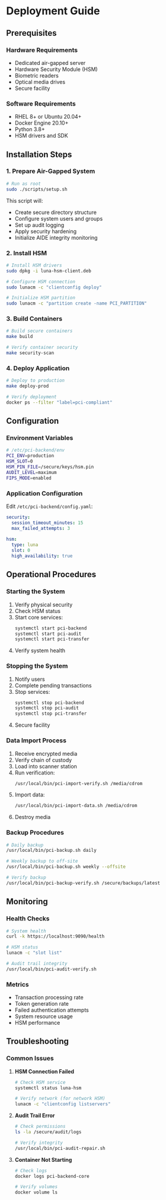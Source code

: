 # Deployment Guide

## Prerequisites

### Hardware Requirements
- Dedicated air-gapped server
- Hardware Security Module (HSM)
- Biometric readers
- Optical media drives
- Secure facility

### Software Requirements
- RHEL 8+ or Ubuntu 20.04+
- Docker Engine 20.10+
- Python 3.8+
- HSM drivers and SDK

## Installation Steps

### 1. Prepare Air-Gapped System

```bash
# Run as root
sudo ./scripts/setup.sh
```

This script will:
- Create secure directory structure
- Configure system users and groups
- Set up audit logging
- Apply security hardening
- Initialize AIDE integrity monitoring

### 2. Install HSM

```bash
# Install HSM drivers
sudo dpkg -i luna-hsm-client.deb

# Configure HSM connection
sudo lunacm -c "clientconfig deploy"

# Initialize HSM partition
sudo lunacm -c "partition create -name PCI_PARTITION"
```

### 3. Build Containers

```bash
# Build secure containers
make build

# Verify container security
make security-scan
```

### 4. Deploy Application

```bash
# Deploy to production
make deploy-prod

# Verify deployment
docker ps --filter "label=pci-compliant"
```

## Configuration

### Environment Variables

```bash
# /etc/pci-backend/env
PCI_ENV=production
HSM_SLOT=0
HSM_PIN_FILE=/secure/keys/hsm.pin
AUDIT_LEVEL=maximum
FIPS_MODE=enabled
```

### Application Configuration

Edit `/etc/pci-backend/config.yaml`:

```yaml
security:
  session_timeout_minutes: 15
  max_failed_attempts: 3
  
hsm:
  type: luna
  slot: 0
  high_availability: true
```

## Operational Procedures

### Starting the System

1. Verify physical security
2. Check HSM status
3. Start core services:
   ```bash
   systemctl start pci-backend
   systemctl start pci-audit
   systemctl start pci-transfer
   ```
4. Verify system health

### Stopping the System

1. Notify users
2. Complete pending transactions
3. Stop services:
   ```bash
   systemctl stop pci-backend
   systemctl stop pci-audit
   systemctl stop pci-transfer
   ```
4. Secure facility

### Data Import Process

1. Receive encrypted media
2. Verify chain of custody
3. Load into scanner station
4. Run verification:
   ```bash
   /usr/local/bin/pci-import-verify.sh /media/cdrom
   ```
5. Import data:
   ```bash
   /usr/local/bin/pci-import-data.sh /media/cdrom
   ```
6. Destroy media

### Backup Procedures

```bash
# Daily backup
/usr/local/bin/pci-backup.sh daily

# Weekly backup to off-site
/usr/local/bin/pci-backup.sh weekly --offsite

# Verify backup
/usr/local/bin/pci-backup-verify.sh /secure/backups/latest
```

## Monitoring

### Health Checks

```bash
# System health
curl -k https://localhost:9090/health

# HSM status
lunacm -c "slot list"

# Audit trail integrity
/usr/local/bin/pci-audit-verify.sh
```

### Metrics

- Transaction processing rate
- Token generation rate
- Failed authentication attempts
- System resource usage
- HSM performance

## Troubleshooting

### Common Issues

1. **HSM Connection Failed**
   ```bash
   # Check HSM service
   systemctl status luna-hsm
   
   # Verify network (for network HSM)
   lunacm -c "clientconfig listservers"
   ```

2. **Audit Trail Error**
   ```bash
   # Check permissions
   ls -la /secure/audit/logs
   
   # Verify integrity
   /usr/local/bin/pci-audit-repair.sh
   ```

3. **Container Not Starting**
   ```bash
   # Check logs
   docker logs pci-backend-core
   
   # Verify volumes
   docker volume ls
   ```